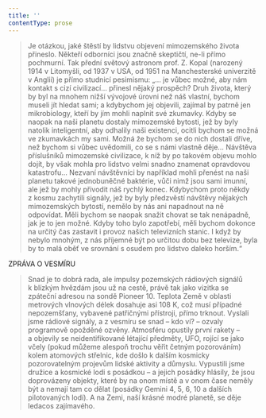 ```yaml
---
title: ''
contentType: prose
---
```


> Je otázkou, jaké štěstí by lidstvu objevení mimozemského života přineslo. Někteří odborníci jsou značně skeptičtí, ne-li přímo pochmurní. Tak přední světový astronom prof. Z. Kopal (narozený 1914 v Litomyšli, od 1937 v USA, od 1951 na Manchesterské univerzitě v Anglii) je přímo studnicí pesimismu: „… je vůbec možné, aby nám kontakt s cizí civilizací… přinesl nějaký prospěch? Druh života, který by byl na mnohem nižší vývojové úrovni než náš vlastní, bychom museli jít hledat sami; a kdybychom jej objevili, zajímal by patrně jen mikrobiology, kteří by jím mohli naplnit své zkumavky. Kdyby se naopak na naši planetu dostaly mimozemské bytosti, jež by byly natolik inteligentní, aby odhalily naši existenci, ocitli bychom se možná ve zkumavkách my sami. Možná že bychom se do nich dostali dříve, než bychom si vůbec uvědomili, co se s námi vlastně děje… Návštěva příslušníků mimozemské civilizace, k níž by po takovém objevu mohlo dojít, by však mohla pro lidstvo velmi snadno znamenat opravdovou katastrofu… Nezvaní návštěvníci by například mohli přenést na naši planetu takové jednobuněčné baktérie, vůči nimž jsou sami imunní, ale jež by mohly přivodit náš rychlý konec. Kdybychom proto někdy z kosmu zachytili signály, jež by byly předzvěstí návštěvy nějakých mimozemských bytostí, nemělo by nás ani napadnout na ně odpovídat. Měli bychom se naopak snažit chovat se tak nenápadně, jak je to jen možné. Kdyby toho bylo zapotřebí, měli bychom dokonce na určitý čas zastavit i provoz našich televizních stanic. I když by nebylo mnohým, z nás příjemné být po určitou dobu bez televize, byla by to malá oběť ve srovnání s osudem pro lidstvo daleko horším.“

ZPRÁVA O VESMÍRU

> Snad je to dobrá rada, ale impulsy pozemských rádiových signálů k blízkým hvězdám jsou už na cestě, právě tak jako vizitka se zpáteční adresou na sondě Pioneer 10. Teplota Země v oblasti metrových vlnových délek dosahuje asi 108 K, což musí případné nepozemšťany, vybavené patřičnými přístroji, přímo trknout. Vyslali jsme rádiové signály, a z vesmíru se snad – kdo ví? – ozvaly programově opožděné ozvěny. Atmosféru opustily první rakety – a objevily se neidentifikované létající předměty, UFO, rojící se jako včely (pokud můžeme alespoň trochu věřit četným pozorováním) kolem atomových střelnic, kde došlo k dalším kosmicky pozorovatelným projevům lidské aktivity a důmyslu. Vypustili jsme družice a kosmické lodi s posádkou – a jejich posádky hlásily, že jsou doprovázeny objekty, které by na onom místě a v onom čase neměly být a nemají tam co dělat (posádky Gemini 4, 5, 6, 10 a dalších pilotovaných lodí). A na Zemi, naší krásné modré planetě, se děje ledacos zajímavého.
